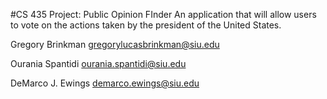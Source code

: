 #CS 435 Project: Public Opinion FInder
An application that will allow users to vote on the actions taken by the president of the United States.

Gregory Brinkman
gregorylucasbrinkman@siu.edu

Ourania Spantidi
ourania.spantidi@siu.edu

DeMarco J. Ewings
demarco.ewings@siu.edu
